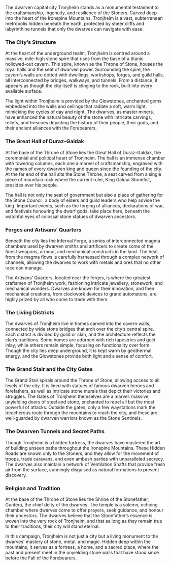 The dwarven capital city Tronjheim stands as a monumental testament to the craftsmanship, ingenuity, and resilience of the Stoners. Carved deep into the heart of the Ironspine Mountains, Tronjheim is a vast, subterranean metropolis hidden beneath the earth, protected by sheer cliffs and labyrinthine tunnels that only the dwarves can navigate with ease.

### **The City’s Structure**
At the heart of the underground realm, Tronjheim is centred around a massive, mile-high stone spire that rises from the base of a titanic hollowed-out cavern. This spire, known as the Throne of Stone, houses the royal halls and the seat of dwarven power. Surrounding the spire, the cavern’s walls are dotted with dwellings, workshops, forges, and guild halls, all interconnected by bridges, walkways, and tunnels. From a distance, it appears as though the city itself is clinging to the rock, built into every available surface.

The light within Tronjheim is provided by the Glowstones, enchanted gems embedded into the walls and ceilings that radiate a soft, warm light, mimicking the cycles of day and night. The dwarves, as master miners, have enhanced the natural beauty of the stone with intricate carvings, reliefs, and frescoes depicting the history of their people, their gods, and their ancient alliances with the Forebearers.

### **The Great Hall of Duraz-Galdak**
At the base of the Throne of Stone lies the Great Hall of Duraz-Galdak, the ceremonial and political heart of Tronjheim. The hall is an immense chamber with towering columns, each one a marvel of craftsmanship, engraved with the names of every dwarven king and queen since the founding of the city. At the far end of the hall sits the Stone Throne, a seat carved from a single piece of mountain rock where the current ruler, King Galdur Stonefist, presides over his people.

The hall is not only the seat of government but also a place of gathering for the Stone Council, a body of elders and guild leaders who help advise the king. Important events, such as the forging of alliances, declarations of war, and festivals honouring the dwarf gods, take place here, beneath the watchful eyes of colossal stone statues of dwarven ancestors.

### **Forges and Artisans’ Quarters**
Beneath the city lies the Infernal Forge, a series of interconnected magma chambers used by dwarven smiths and artificers to create some of the finest weapons, armour, and mechanical constructs in the land. The heat from the magma flows is carefully harnessed through a complex network of channels, allowing the dwarves to work with metals and ores that no other race can manage.

The Artisans’ Quarters, located near the forges, is where the greatest craftsmen of Tronjheim work, fashioning intricate jewellery, stonework, and mechanical wonders. Dwarves are known for their innovation, and their mechanical creations, from clockwork devices to grand automatons, are highly prized by all who come to trade with them.

### **The Living Districts**
The dwarves of Tronjheim live in homes carved into the cavern walls, connected by wide stone bridges that arch over the city’s central spire. Each district is divided by guild or clan, and the architecture reflects the clan’s traditions. Some homes are adorned with rich tapestries and gold inlay, while others remain simple, focusing on functionality over form. Though the city lies deep underground, it is kept warm by geothermal energy, and the Glowstones provide both light and a sense of comfort.

### **The Grand Stair and the City Gates**
The Grand Stair spirals around the Throne of Stone, allowing access to all levels of the city. It is lined with statues of famous dwarven heroes and forefathers, as well as intricate stone murals that depict their victories and struggles. The Gates of Tronjheim themselves are a marvel: massive, unyielding doors of steel and stone, enchanted to repel all but the most powerful of attacks. Outside the gates, only a few waystations mark the treacherous route through the mountains to reach the city, and these are well-guarded by dwarven warriors known as the Stone Sentinels.

### **The Dwarven Tunnels and Secret Paths**
Though Tronjheim is a hidden fortress, the dwarves have mastered the art of building unseen paths throughout the Ironspine Mountains. These Hidden Roads are known only to the Stoners, and they allow for the movement of troops, trade caravans, and even ambush parties with unparalleled secrecy. The dwarves also maintain a network of Ventilation Shafts that provide fresh air from the surface, cunningly disguised as natural formations to prevent discovery.

### **Religion and Tradition**
At the base of the Throne of Stone lies the Shrine of the Stonefather, Guntera, the chief deity of the dwarves. The temple is a solemn, echoing chamber where dwarves come to offer prayers, seek guidance, and honour their ancestors. The dwarves believe that the Stonefather’s essence is woven into the very rock of Tronjheim, and that as long as they remain true to their traditions, their city will stand eternal.

In this campaign, Tronjheim is not just a city but a living monument to the dwarves' mastery of stone, metal, and magic. Hidden deep within the mountains, it serves as a fortress, a home, and a sacred place, where the past and present meet in the unyielding stone walls that have stood since before the Fall of the Forebearers.